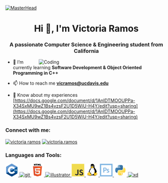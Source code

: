 [![MasterHead](https://ce.arizona.edu/sites/default/files/Testimonial%20Banner-Jessica-Resized.jpg)](https://vramos0.io)
<h1 align="center">Hi 👋, I'm Victoria Ramos</h1>
<h3 align="center">A passionate Computer Science & Engineering student from California</h3>
<img align = "right" alt = "Coding" width = "400" src = "https://c.tenor.com/huWvpTgSDv4AAAAC/website-development-website.gif">

- 🌱 I’m currently learning **Software Development & Object Oriented Programming in C++**

- 📫 How to reach me **vicramos@ucdavis.edu**

- 📄 Know about my experiences [https://docs.google.com/document/d/1AnIDTMOOUPPa-X34SxMU9wZ1Bs4vzsF2U1D5WiU-H4Y/edit?usp=sharing](https://docs.google.com/document/d/1AnIDTMOOUPPa-X34SxMU9wZ1Bs4vzsF2U1D5WiU-H4Y/edit?usp=sharing)

<h3 align="left">Connect with me:</h3>
<p align="left">
<a href="https://linkedin.com/in/victoria ramos" target="blank"><img align="center" src="https://raw.githubusercontent.com/rahuldkjain/github-profile-readme-generator/master/src/images/icons/Social/linked-in-alt.svg" alt="victoria ramos" height="30" width="40" /></a>
<a href="https://instagram.com/victoria.ramos" target="blank"><img align="center" src="https://raw.githubusercontent.com/rahuldkjain/github-profile-readme-generator/master/src/images/icons/Social/instagram.svg" alt="victoria.ramos" height="30" width="40" /></a>
</p>

<h3 align="left">Languages and Tools:</h3>
<p align="left"> <a href="https://www.w3schools.com/cpp/" target="_blank" rel="noreferrer"> <img src="https://raw.githubusercontent.com/devicons/devicon/master/icons/cplusplus/cplusplus-original.svg" alt="cplusplus" width="40" height="40"/> </a> <a href="https://git-scm.com/" target="_blank" rel="noreferrer"> <img src="https://www.vectorlogo.zone/logos/git-scm/git-scm-icon.svg" alt="git" width="40" height="40"/> </a> <a href="https://www.w3.org/html/" target="_blank" rel="noreferrer"> <img src="https://raw.githubusercontent.com/devicons/devicon/master/icons/html5/html5-original-wordmark.svg" alt="html5" width="40" height="40"/> </a> <a href="https://www.adobe.com/in/products/illustrator.html" target="_blank" rel="noreferrer"> <img src="https://www.vectorlogo.zone/logos/adobe_illustrator/adobe_illustrator-icon.svg" alt="illustrator" width="40" height="40"/> </a> <a href="https://developer.mozilla.org/en-US/docs/Web/JavaScript" target="_blank" rel="noreferrer"> <img src="https://raw.githubusercontent.com/devicons/devicon/master/icons/javascript/javascript-original.svg" alt="javascript" width="40" height="40"/> </a> <a href="https://www.linux.org/" target="_blank" rel="noreferrer"> <img src="https://raw.githubusercontent.com/devicons/devicon/master/icons/linux/linux-original.svg" alt="linux" width="40" height="40"/> </a> <a href="https://www.photoshop.com/en" target="_blank" rel="noreferrer"> <img src="https://raw.githubusercontent.com/devicons/devicon/master/icons/photoshop/photoshop-line.svg" alt="photoshop" width="40" height="40"/> </a> <a href="https://www.python.org" target="_blank" rel="noreferrer"> <img src="https://raw.githubusercontent.com/devicons/devicon/master/icons/python/python-original.svg" alt="python" width="40" height="40"/> </a> <a href="https://www.adobe.com/products/xd.html" target="_blank" rel="noreferrer"> <img src="https://cdn.worldvectorlogo.com/logos/adobe-xd.svg" alt="xd" width="40" height="40"/> </a> </p>

